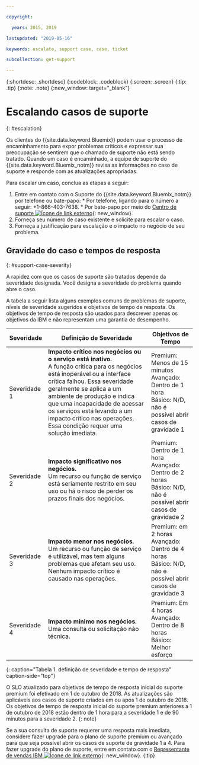 ```yaml
---

copyright:

  years: 2015, 2019

lastupdated: "2019-05-16"

keywords: escalate, support case, case, ticket

subcollection: get-support

---
```



{:shortdesc: .shortdesc}
{:codeblock: .codeblock}
{:screen: .screen}
{:tip: .tip}
{:note: .note}
{:new_window: target="_blank"}


# Escalando casos de suporte
{: #escalation}

Os clientes do {{site.data.keyword.Bluemix}} podem usar o processo de encaminhamento para expor problemas críticos e expressar sua preocupação se sentirem que o chamado de suporte não está sendo tratado. Quando um caso é encaminhado, a equipe de suporte do {{site.data.keyword.Bluemix_notm}}
revisa as informações no caso de suporte e responde com as atualizações apropriadas.

 Para escalar um caso, conclua as etapas a seguir:

  1. Entre em contato com o Suporte do {{site.data.keyword.Bluemix_notm}} por telefone ou bate-papo:
    * Por telefone, ligando para o número a seguir: +1-866-403-7638.
    * Por bate-papo por meio do [Centro de suporte ![Ícone de link externo](../icons/launch-glyph.svg "Ícone de link externo")](https://{DomainName}/unifiedsupport/supportcenter){: new_window}.
  2. Forneça seu número de caso existente e solicite para escalar o caso.
  3. Forneça a justificação para escalação e o impacto no negócio de seu problema.

## Gravidade do caso e tempos de resposta
{: #support-case-severity}

A rapidez com que os casos de suporte são tratados depende da severidade designada. Você designa a severidade do problema quando abre o caso.

A tabela a seguir lista alguns exemplos comuns de problemas de suporte, níveis de severidade sugeridos e objetivos de tempo de resposta. Os objetivos de tempo de resposta são usados para descrever apenas os objetivos da IBM e não representam uma garantia de desempenho.

| Severidade | Definição de Severidade | Objetivos de Tempo |
|-----|------- | ----- |
| Severidade 1 | <strong>Impacto crítico nos negócios ou o serviço está inativo.</strong> <br> A função crítica para os negócios está inoperável ou a interface crítica falhou. Essa severidade geralmente se aplica a um ambiente de produção e indica que uma incapacidade de acessar os serviços está levando a um impacto crítico nas operações. Essa condição requer uma solução imediata. | Premium: Menos de 15 minutos <br> Avançado: Dentro de 1 hora <br> Básico: N/D, não é possível abrir casos de gravidade 1 |
| Severidade 2 | <strong>Impacto significativo nos negócios.</strong> <br> Um recurso ou função de serviço está seriamente restrito em seu uso ou há o risco de perder os prazos finais dos negócios. | Premium: Dentro de 1 hora <br> Avançado: Dentro de 2 horas <br> Básico: N/D, não é possível abrir casos de gravidade 2 |
| Severidade 3 | <strong>Impacto menor nos negócios.</strong> <br> Um recurso ou função de serviço é utilizável, mas tem alguns problemas que afetam seu uso. Nenhum impacto crítico é causado nas operações. | Premium: em 2 horas <br> Avançado: Dentro de 4 horas <br> Básico: N/D, não é possível abrir casos de gravidade 3 |
| Severidade 4 | <strong>Impacto mínimo nos negócios.</strong> <br> Uma consulta ou solicitação não técnica. | Premium: Em 4 horas <br> Avançado: Dentro de 8 horas <br> Básico: Melhor esforço |
{: caption="Tabela 1. definição de severidade e tempo de resposta" caption-side="top"}

O SLO atualizado para objetivos de tempo de resposta inicial do suporte premium foi efetivado em 1 de outubro de 2018. As atualizações são aplicáveis aos casos de suporte criados em ou após 1 de outubro de 2018. Os objetivos de tempo de resposta inicial do suporte premium anteriores a 1 de outubro de 2018 estão dentro de 1 hora para a severidade 1 e de 90 minutos para a severidade 2.
{: note}

Se a sua consulta de suporte requerer uma resposta mais imediata, considere fazer upgrade para o plano de suporte premium ou avançado para que seja possível abrir os casos de suporte de gravidade 1 a 4. Para fazer upgrade do plano de suporte, entre em contato com o [Representante de vendas IBM ![Ícone de link externo](../icons/launch-glyph.svg "Ícone de link externo")](https://www.ibm.com/contact/us/en/?lnk=flg-cont-usen){: new_window}.
{:tip}
